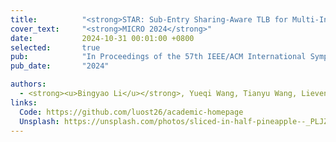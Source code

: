 ```yaml
---
title:          "<strong>STAR: Sub-Entry Sharing-Aware TLB for Multi-Instance GPU</strong>"
cover_text:     "<strong>MICRO 2024</strong>"
date:           2024-10-31 00:01:00 +0800
selected:       true
pub:            "In Proceedings of the 57th IEEE/ACM International Symposium on Microarchitecture"
pub_date:       "2024"

authors:
  - <strong><u>Bingyao Li</u></strong>, Yueqi Wang, Tianyu Wang, Lieven Eeckhout, Jun Yang, Aamer Jaleel, and Xulong Tang
links:
  Code: https://github.com/luost26/academic-homepage
  Unsplash: https://unsplash.com/photos/sliced-in-half-pineapple--_PLJZmHZzk
---
```


